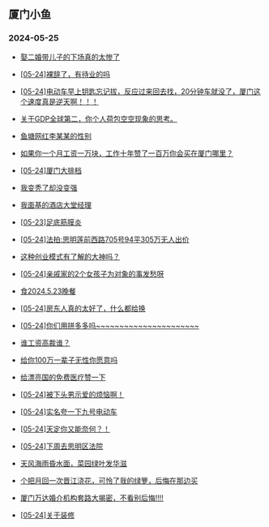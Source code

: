 ## 厦门小鱼 
### 2024-05-25

+ [娶二婚带儿子的下场真的太惨了](http://bbs.xmfish.com/read-htm-tid-18194939.html)

+ [[05-24]裸辞了，有待业的吗](http://bbs.xmfish.com/read-htm-tid-18194900.html)

+ [[05-24]电动车早上钥匙忘记拔，反应过来回去找，20分钟车就没了，厦门这个速度真是逆天啊！！！](http://bbs.xmfish.com/read-htm-tid-18194999.html)

+ [关于GDP全球第二，你个人荷包空空现象的思考。](http://bbs.xmfish.com/read-htm-tid-18194877.html)

+ [鱼塘网红李某某的性别](http://bbs.xmfish.com/read-htm-tid-18194961.html)

+ [如果你一个月工资一万块，工作十年赞了一百万你会买在厦门哪里？](http://bbs.xmfish.com/read-htm-tid-18194882.html)

+ [[05-24]厦门大排档](http://bbs.xmfish.com/read-htm-tid-18194950.html)

+ [我变秃了却没变强](http://bbs.xmfish.com/read-htm-tid-18194981.html)

+ [我面基的酒店大堂经理](http://bbs.xmfish.com/read-htm-tid-18195109.html)

+ [[05-23]足底筋膜炎](http://bbs.xmfish.com/read-htm-tid-18194864.html)

+ [[05-24]法拍:思明莲前西路705号94平305万无人出价](http://bbs.xmfish.com/read-htm-tid-18195122.html)

+ [这种创业模式有了解的大神吗？](http://bbs.xmfish.com/read-htm-tid-18195023.html)

+ [[05-24]亲戚家的2个女孩子为对象的事发愁呀](http://bbs.xmfish.com/read-htm-tid-18194978.html)

+ [食2024.5.23晚餐](http://bbs.xmfish.com/read-htm-tid-18195061.html)

+ [[05-24]房东人真的太好了，什么都给换](http://bbs.xmfish.com/read-htm-tid-18195130.html)

+ [[05-24]你们用拼多多吗~~~~~~~~~~~~~~~~~~~~~~](http://bbs.xmfish.com/read-htm-tid-18195136.html)

+ [谁工资高裁谁？](http://bbs.xmfish.com/read-htm-tid-18195025.html)

+ [给你100万一辈子无性你愿意吗](http://bbs.xmfish.com/read-htm-tid-18195244.html)

+ [给漂亮国的免费医疗赞一下](http://bbs.xmfish.com/read-htm-tid-18195018.html)

+ [[05-24]被下头男示爱的烦恼啊！](http://bbs.xmfish.com/read-htm-tid-18195110.html)

+ [[05-24]实名夸一下九号电动车](http://bbs.xmfish.com/read-htm-tid-18195131.html)

+ [[05-24]天定你又能奈何？！](http://bbs.xmfish.com/read-htm-tid-18195103.html)

+ [[05-24]下周去思明区法院](http://bbs.xmfish.com/read-htm-tid-18195307.html)

+ [天风海雨昏水面，菜园绿叶发华滋](http://bbs.xmfish.com/read-htm-tid-18195197.html)

+ [个把月回一次晋江浇花，可怜了我的绿箩，后悔在那边买](http://bbs.xmfish.com/read-htm-tid-18195285.html)

+ [厦门万达婚介机构套路大揭密，不看别后悔!!!!](http://bbs.xmfish.com/read-htm-tid-18195147.html)

+ [[05-24]关于装修](http://bbs.xmfish.com/read-htm-tid-18195193.html)


